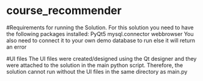 # course_recommender


#Requirements for running the Solution.
For this solution you need to have the following packages installed:
PyQt5
mysql.connector
webbrowser
You also need to connect it to your own demo database to run else it will return an error

#UI files
The UI files were created/designed using the Qt designer and they were attached to the solution in the main python script. Therefore, the solution cannot run without the UI files in the same directory as main.py
